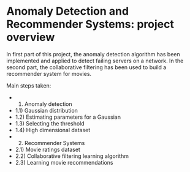 # Anomaly Detection and Recommender Systems: project overview

In first part of this project, the anomaly detection algorithm has been implemented and applied to detect failing servers on a network. 
In the second part, the collaborative filtering has been used to build a recommender system  for movies.

Main steps taken:

- 1) Anomaly detection
- 1.1) Gaussian distribution
- 1.2) Estimating parameters for a Gaussian
- 1.3) Selecting the threshold
- 1.4) High dimensional dataset
- 2) Recommender Systems
- 2.1) Movie ratings dataset
- 2.2) Collaborative filtering learning algorithm
- 2.3) Learning movie recommendations
